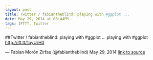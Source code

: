 ```yaml
---
layout: post
title: Twitter / fabiantheblind: playing with #ggplot ...
date: May 29, 2014 at 08:44PM
tags: IFTTT, Twitter
---
```

##Twitter / fabiantheblind: playing with #ggplot ...
playing with #ggplot http://ift.tt/1oyUrH0

— Fabian Morón Zirfas (@fabiantheblind) May 29, 2014
[link to source](http://ift.tt/1oOyfpM) 
